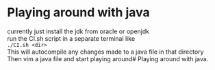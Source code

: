 # Playing around with java

currently just install the jdk from oracle or openjdk  
run the CI.sh script in a separate terminal like  
```./CI.sh <dir> ```  
This will autocompile any changes made to a java file in that directory  
Then vim a java file and start playing around# Playing around with java.  


